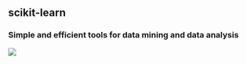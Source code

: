 ## scikit-learn
### Simple and efficient tools for data mining and data analysis
![](https://github.com/guangfuhao/ImageCache/raw/master/deeplearning/sk-learn.png)
